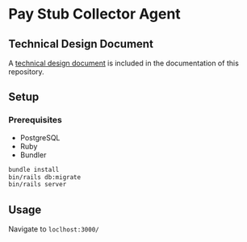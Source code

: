 # Pay Stub Collector Agent

## Technical Design Document

A [technical design document](docs/design_document.md) is included in the documentation of this repository.

## Setup

### Prerequisites

- PostgreSQL
- Ruby
- Bundler

```sh
bundle install
bin/rails db:migrate
bin/rails server
```

## Usage

Navigate to `loclhost:3000/`
